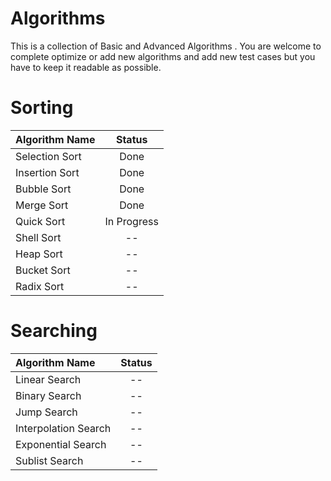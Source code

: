 # Algorithms
This is a collection of Basic and Advanced Algorithms .
You are welcome to complete optimize or add new algorithms 
and add new test cases but you have to keep it readable as possible. 

# Sorting
| Algorithm Name      | Status         |
| :---                |     :---:      | 
| Selection Sort      | Done           | 
| Insertion Sort      | Done           |
| Bubble Sort         | Done           |
| Merge Sort          | Done           |
| Quick Sort          | In Progress    |
| Shell Sort          | --             |
| Heap Sort           | --             |
| Bucket Sort         | --             |
| Radix Sort          | --             |


# Searching
| Algorithm Name       | Status         |
| :---                 |     :---:      | 
| Linear Search        | --             | 
| Binary Search        | --             |
| Jump Search          | --             |
| Interpolation Search | --             |
| Exponential Search   | --             |
| Sublist Search       | --             |
